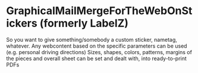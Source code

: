 # GraphicalMailMergeForTheWebOnStickers (formerly LabelZ)

So you want to give something/somebody a custom sticker, nametag, whatever.
Any webcontent based on the specific parameters can be used (e.g. personal driving directions)
Sizes, shapes, colors, patterns, margins of the pieces and overall sheet can be set and dealt with, into ready-to-print PDFs
